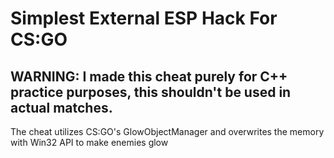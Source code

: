 # Simplest External ESP Hack For CS:GO

## WARNING: I made this cheat purely for C++ practice purposes, this shouldn't be used in actual matches.


The cheat utilizes CS:GO's GlowObjectManager and overwrites the memory with Win32 API to make enemies glow
